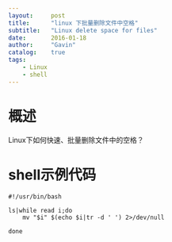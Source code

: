```yaml
---
layout:     post
title:      "linux 下批量删除文件中空格"
subtitle:   "Linux delete space for files"
date:       2016-01-18
author:     "Gavin"
catalog:    true
tags:
    - Linux
    - shell
---
```



# 概述


Linux下如何快速、批量删除文件中的空格？



# shell示例代码


```
#!/usr/bin/bash

ls|while read i;do  
    mv "$i" $(echo $i|tr -d ' ') 2>/dev/null  

done 
```
